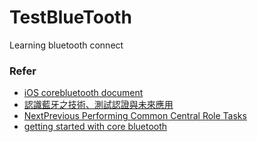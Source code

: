 # TestBlueTooth
Learning bluetooth connect

### Refer
- [iOS corebluetooth document](https://developer.apple.com/documentation/corebluetooth)
- [認識藍牙之技術、測試認證與未來應用](https://ithelp.ithome.com.tw/users/20129674/ironman/3206)
- [NextPrevious Performing Common Central Role Tasks](https://developer.apple.com/library/archive/documentation/NetworkingInternetWeb/Conceptual/CoreBluetooth_concepts/PerformingCommonCentralRoleTasks/PerformingCommonCentralRoleTasks.html#//apple_ref/doc/uid/TP40013257-CH3-SW1)
- [getting started with core bluetooth](https://www.ditto.live/blog/getting-started-with-core-bluetooth)
